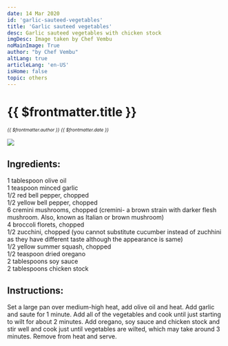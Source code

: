 ```yaml
---
date: 14 Mar 2020
id: 'garlic-sauteed-vegetables'
title: 'Garlic sauteed vegetables'
desc: Garlic sauteed vegetables with chicken stock
imgDesc: Image taken by Chef Vembu
noMainImage: True
author: "by Chef Vembu"
altLang: true
articleLang: 'en-US'
isHome: false
topic: others
---
```


<altLang />

# {{ $frontmatter.title }}
<i style="font-size: 0.75em;"> {{ $frontmatter.author }} {{ $frontmatter.date }} </i>

![](/img/others/garlic-sauteed-vegetables/_thumbnail.png)

## Ingredients:

1 tablespoon olive oil  
1 teaspoon minced garlic  
1/2 red bell pepper, chopped  
1/2 yellow bell pepper, chopped  
6 cremini mushrooms, chopped (cremini- a brown strain with darker flesh mushroom. Also, known as Italian or brown mushroom)   
4 broccoli florets, chopped   
1/2 zucchini, chopped (you cannot substitute cucumber instead of zuchhini as they have different taste although the appearance is same)   
1/2 yellow summer squash, chopped   
1/2 teaspoon dried oregano   
2 tablespoons soy sauce   
2 tablespoons chicken stock  

## Instructions:  

Set a large pan over medium-high heat, add olive oil and heat. Add garlic and saute for 1 minute. Add all of the vegetables and cook until just starting to wilt for about 2 minutes. Add oregano, soy sauce and chicken stock and stir well and cook just until vegetables are wilted, which may take around 3 minutes. Remove from heat and serve. 


<style>
/* table{
    border-collapse: collapse;
    border-spacing: 0;
    border:2px solid gray;
}

th{
    border:2px solid gray;
}

td{
    border:1px solid gray;
} */
</style>